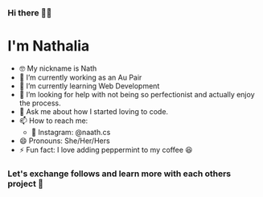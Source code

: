 ### Hi there 👋🏻

# I'm Nathalia

<!--
**naathcs/naathcs** is a ✨ _special_ ✨ repository because its `README.md` (this file) appears on your GitHub profile.

Here are some ideas to get you started:
-->
- 🤓 My nickname is Nath
- 🔭 I’m currently working as an Au Pair
- 🌱 I’m currently learning Web Development
- 🤔 I’m looking for help with not being so perfectionist and actually enjoy the process.
- 💬 Ask me about how I started loving to code.
- 📫 How to reach me: 
  - 📸 Instagram: @naath.cs
- 😄 Pronouns: She/Her/Hers
- ⚡ Fun fact: I love adding peppermint to my coffee 😆

### Let's exchange follows and learn more with each others project 🤗
